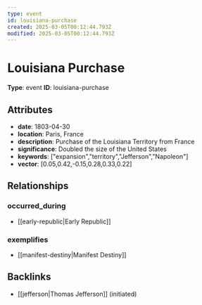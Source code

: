 ```yaml
---
type: event
id: louisiana-purchase
created: 2025-03-05T00:12:44.793Z
modified: 2025-03-05T00:12:44.793Z
---
```


# Louisiana Purchase

**Type**: event
**ID**: louisiana-purchase

## Attributes

- **date**: 1803-04-30
- **location**: Paris, France
- **description**: Purchase of the Louisiana Territory from France
- **significance**: Doubled the size of the United States
- **keywords**: ["expansion","territory","Jefferson","Napoleon"]
- **vector**: [0.05,0.42,-0.15,0.28,0.33,0.22]

## Relationships

### occurred_during

- [[early-republic|Early Republic]]

### exemplifies

- [[manifest-destiny|Manifest Destiny]]

## Backlinks

- [[jefferson|Thomas Jefferson]] (initiated)

